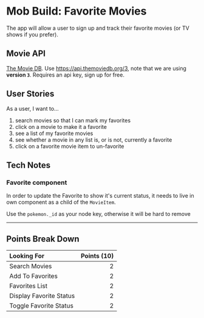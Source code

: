 # Mob Build: Favorite Movies

The app will allow a user to sign up and track their favorite
movies (or TV shows if you prefer).

## Movie API

[The Movie DB](https://www.themoviedb.org). Use https://api.themoviedb.org/3, note
that we are using **version `3`**. Requires an api key, sign up for free.

## User Stories

As a user, I want to...

1. search movies so that I can mark my favorites
1. click on a movie to make it a favorite
1. see a list of my favorite movies
1. see whether a movie in any list is, or is not, currently a favorite
1. click on a favorite movie item to un-favorite

## Tech Notes

### Favorite component

In order to update the Favorite to show it's current status, it needs to live
in own component as a child of the `MovieItem`.

Use the `pokemon._id` as your node key, otherwise it will be hard to remove


---


## Points Break Down

Looking For | Points (10)
:--|--:
Search Movies  | 2
Add To Favorites | 2
Favorites List | 2
Display Favorite Status | 2
Toggle Favorite Status | 2
